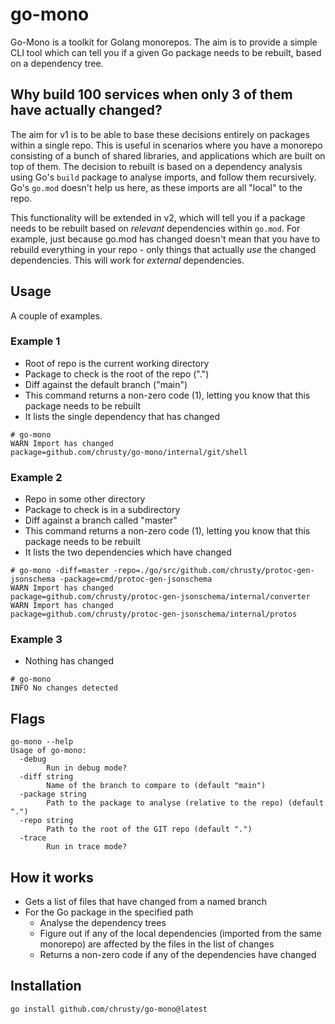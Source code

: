 go-mono
=======

Go-Mono is a toolkit for Golang monorepos. The aim is to provide a simple CLI tool which can tell you if a given Go package needs to be rebuilt, based on a dependency tree.


Why build 100 services when only 3 of them have actually changed?
-----------------------------------------------------------------

The aim for v1 is to be able to base these decisions entirely on packages within a single repo. This is useful in scenarios where you have a monorepo consisting of a bunch of shared libraries, and applications which are built on top of them. The decision to rebuilt is based on a dependency analysis using Go's `build` package to analyse imports, and follow them recursively. Go's `go.mod` doesn't help us here, as these imports are all "local" to the repo.

This functionality will be extended in v2, which will tell you if a package needs to be rebuilt based on _relevant_ dependencies within `go.mod`. For example, just because go.mod has changed doesn't mean that you have to rebuild everything in your repo - only things that actually _use_ the changed dependencies. This will work for _external_ dependencies.


Usage
-----

A couple of examples.


### Example 1

- Root of repo is the current working directory
- Package to check is the root of the repo (".")
- Diff against the default branch ("main")
- This command returns a non-zero code (1), letting you know that this package needs to be rebuilt
- It lists the single dependency that has changed

```
# go-mono
WARN Import has changed                            package=github.com/chrusty/go-mono/internal/git/shell
```


### Example 2

- Repo in some other directory
- Package to check is in a subdirectory
- Diff against a branch called "master"
- This command returns a non-zero code (1), letting you know that this package needs to be rebuilt
- It lists the two dependencies which have changed

```
# go-mono -diff=master -repo=./go/src/github.com/chrusty/protoc-gen-jsonschema -package=cmd/protoc-gen-jsonschema
WARN Import has changed                            package=github.com/chrusty/protoc-gen-jsonschema/internal/converter
WARN Import has changed                            package=github.com/chrusty/protoc-gen-jsonschema/internal/protos
```


### Example 3

- Nothing has changed

```
# go-mono
INFO No changes detected

```


Flags
-----

```
go-mono --help
Usage of go-mono:
  -debug
    	Run in debug mode?
  -diff string
    	Name of the branch to compare to (default "main")
  -package string
    	Path to the package to analyse (relative to the repo) (default ".")
  -repo string
    	Path to the root of the GIT repo (default ".")
  -trace
    	Run in trace mode?
```


How it works
------------

- Gets a list of files that have changed from a named branch
- For the Go package in the specified path
    - Analyse the dependency trees
    - Figure out if any of the local dependencies (imported from the same monorepo) are affected by the files in the list of changes
    - Returns a non-zero code if any of the dependencies have changed


Installation
------------

`go install github.com/chrusty/go-mono@latest`
